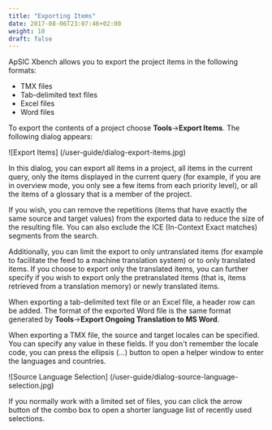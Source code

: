 ```yaml
---
title: "Exporting Items"
date: 2017-08-06T23:07:46+02:00
weight: 10
draft: false
---
```

ApSIC Xbench allows you to export the project items in the following formats:

* TMX files
* Tab-delimited text files
* Excel files
* Word files

To export the contents of a project choose **Tools**->**Export Items**. The following dialog appears:

![Export Items] (/user-guide/dialog-export-items.jpg)

In this dialog, you can export all items in a project, all items in the current query, only the items displayed in the current query (for example, if you are in overview mode, you only see a few items from each priority level), or all the items of a glossary that is a member of the project.

If you wish, you can remove the repetitions (items that have exactly the same source and target values) from the exported data to reduce the size of the resulting file. You can also exclude the ICE (In-Context Exact matches) segments from the search.

Additionally, you can limit the export to only untranslated items (for example to facilitate the feed to a machine translation system) or to only translated items. If you choose to export only the translated items, you can further specify if you wish to export only the pretranslated items (that is, items retrieved from a translation memory) or newly translated items.

When exporting a tab-delimited text file or an Excel file, a header row can be added. The format of the exported Word file is the same format generated by **Tools**->**Export Ongoing Translation to MS Word**.

When exporting a TMX file, the source and target locales can be specified. You can specify any value in these fields. If you don't remember the locale code, you can press the ellipsis (...) button to open a helper window to enter the languages and countries.

![Source Language Selection] (/user-guide/dialog-source-language-selection.jpg)

If you normally work with a limited set of files, you can click the arrow button of the combo box to open a shorter language list of recently used selections.

